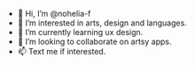 - 👋 Hi, I’m @nohelia-f
- 👀 I’m interested in arts, design and languages.
- 🌱 I’m currently learning ux design.
- 💞️ I’m looking to collaborate on artsy apps.
- 📫 Text me if interested.

<!---
nohelia-f/nohelia-f is a ✨ special ✨ repository because its `README.md` (this file) appears on your GitHub profile.
You can click the Preview link to take a look at your changes.
--->
